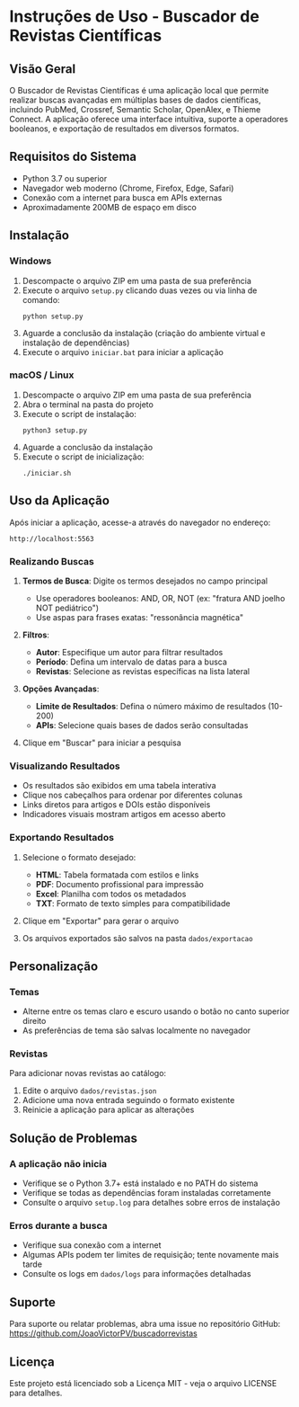 # Instruções de Uso - Buscador de Revistas Científicas

## Visão Geral

O Buscador de Revistas Científicas é uma aplicação local que permite realizar buscas avançadas em múltiplas bases de dados científicas, incluindo PubMed, Crossref, Semantic Scholar, OpenAlex, e Thieme Connect. A aplicação oferece uma interface intuitiva, suporte a operadores booleanos, e exportação de resultados em diversos formatos.

## Requisitos do Sistema

- Python 3.7 ou superior
- Navegador web moderno (Chrome, Firefox, Edge, Safari)
- Conexão com a internet para busca em APIs externas
- Aproximadamente 200MB de espaço em disco

## Instalação

### Windows

1. Descompacte o arquivo ZIP em uma pasta de sua preferência
2. Execute o arquivo `setup.py` clicando duas vezes ou via linha de comando:
   ```
   python setup.py
   ```
3. Aguarde a conclusão da instalação (criação do ambiente virtual e instalação de dependências)
4. Execute o arquivo `iniciar.bat` para iniciar a aplicação

### macOS / Linux

1. Descompacte o arquivo ZIP em uma pasta de sua preferência
2. Abra o terminal na pasta do projeto
3. Execute o script de instalação:
   ```
   python3 setup.py
   ```
4. Aguarde a conclusão da instalação
5. Execute o script de inicialização:
   ```
   ./iniciar.sh
   ```

## Uso da Aplicação

Após iniciar a aplicação, acesse-a através do navegador no endereço:
```
http://localhost:5563
```

### Realizando Buscas

1. **Termos de Busca**: Digite os termos desejados no campo principal
   - Use operadores booleanos: AND, OR, NOT (ex: "fratura AND joelho NOT pediátrico")
   - Use aspas para frases exatas: "ressonância magnética"

2. **Filtros**:
   - **Autor**: Especifique um autor para filtrar resultados
   - **Período**: Defina um intervalo de datas para a busca
   - **Revistas**: Selecione as revistas específicas na lista lateral

3. **Opções Avançadas**:
   - **Limite de Resultados**: Defina o número máximo de resultados (10-200)
   - **APIs**: Selecione quais bases de dados serão consultadas

4. Clique em "Buscar" para iniciar a pesquisa

### Visualizando Resultados

- Os resultados são exibidos em uma tabela interativa
- Clique nos cabeçalhos para ordenar por diferentes colunas
- Links diretos para artigos e DOIs estão disponíveis
- Indicadores visuais mostram artigos em acesso aberto

### Exportando Resultados

1. Selecione o formato desejado:
   - **HTML**: Tabela formatada com estilos e links
   - **PDF**: Documento profissional para impressão
   - **Excel**: Planilha com todos os metadados
   - **TXT**: Formato de texto simples para compatibilidade

2. Clique em "Exportar" para gerar o arquivo
3. Os arquivos exportados são salvos na pasta `dados/exportacao`

## Personalização

### Temas

- Alterne entre os temas claro e escuro usando o botão no canto superior direito
- As preferências de tema são salvas localmente no navegador

### Revistas

Para adicionar novas revistas ao catálogo:
1. Edite o arquivo `dados/revistas.json`
2. Adicione uma nova entrada seguindo o formato existente
3. Reinicie a aplicação para aplicar as alterações

## Solução de Problemas

### A aplicação não inicia

- Verifique se o Python 3.7+ está instalado e no PATH do sistema
- Verifique se todas as dependências foram instaladas corretamente
- Consulte o arquivo `setup.log` para detalhes sobre erros de instalação

### Erros durante a busca

- Verifique sua conexão com a internet
- Algumas APIs podem ter limites de requisição; tente novamente mais tarde
- Consulte os logs em `dados/logs` para informações detalhadas

## Suporte

Para suporte ou relatar problemas, abra uma issue no repositório GitHub:
https://github.com/JoaoVictorPV/buscadorrevistas

## Licença

Este projeto está licenciado sob a Licença MIT - veja o arquivo LICENSE para detalhes.
